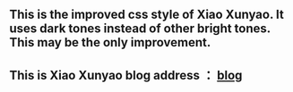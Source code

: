 ## This is the improved css style of Xiao Xunyao. It uses dark tones instead of other bright tones. This may be the only improvement.
## This is Xiao Xunyao blog address ： [blog](https://xiaoxunyao.xyz)
